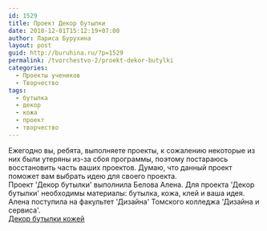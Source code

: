 ```yaml
---
id: 1529
title: Проект Декор бутылки
date: 2018-12-01T15:12:19+07:00
author: Лариса Бурухина
layout: post
guid: http://buruhina.ru/?p=1529
permalink: /tvorchestvo-2/proekt-dekor-butylki
categories:
  - Проекты учеников
  - Творчество
tags:
  - бутылка
  - декор
  - кожа
  - проект
  - творчество
---
```

Ежегодно вы, ребята, выполняете проекты, к сожалению некоторые из них были утеряны из-за сбоя программы, поэтому постараюсь восстановить часть ваших проектов. Думаю, что данный проект поможет вам выбрать идею для своего проекта.  
Проект 'Декор бутылки' выполнила Белова Алена. Для проекта 'Декор бутылки' необходимы материалы: бутылка, кожа, клей и ваша идея.  
Алена поступила на факультет 'Дизайна' Томского колледжа 'Дизайна и сервиса'.  
[Декор бутылки кожей](http://buruhina.ru/wp-content/uploads/2018/12/Декор-бутылки-кожей.ppt)